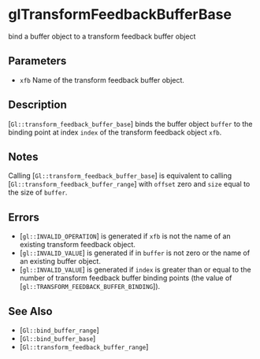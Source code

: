 # glTransformFeedbackBufferBase
bind a buffer object to a transform feedback buffer object

## Parameters
- `xfb`
  Name of the transform feedback buffer object.

## Description
[`Gl::transform_feedback_buffer_base`] binds the buffer object
  `buffer` to the binding point at index `index` of the transform
  feedback object `xfb`.

## Notes
Calling [`Gl::transform_feedback_buffer_base`] is equivalent to
  calling [`Gl::transform_feedback_buffer_range`] with `offset` zero and
  `size` equal to the size of `buffer`.

## Errors
- [`gl::INVALID_OPERATION`] is generated if `xfb` is not the name of an
  existing transform feedback object.
- [`gl::INVALID_VALUE`] is generated if in `buffer` is not zero or the
  name of an existing buffer object.
- [`gl::INVALID_VALUE`] is generated if `index` is greater than or equal
  to the number of transform feedback buffer binding points (the value
  of [`gl::TRANSFORM_FEEDBACK_BUFFER_BINDING`]).

## See Also
- [`Gl::bind_buffer_range`]
- [`Gl::bind_buffer_base`]
- [`Gl::transform_feedback_buffer_range`]
